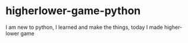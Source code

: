 # higherlower-game-python
I am new to python, I learned and make the things, today I made higher-lower game
